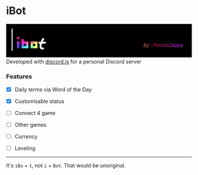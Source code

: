 # iBot
![iBot Banner: iBot by ProtoZappy](./images/iBotBanner.png)
Developed with [discord.js](https://discord.js.org) for a personal Discord server

### Features

- [x] Daily terms via Word of the Day
- [x] Customisable status
- [ ] Connect 4 game
- [ ] Other games
- [ ] Currency
- [ ] Leveling


---

It's `iBo` + `t`, not `i` + `Bot`. That would be unoriginal.
